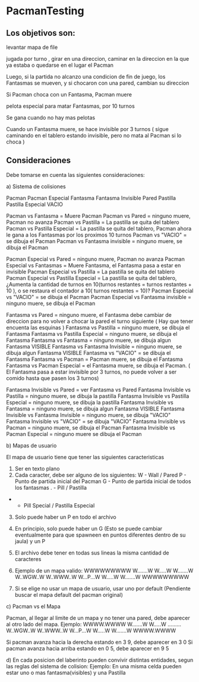 # PacmanTesting

Los objetivos son:
-----------------
levantar mapa de file

jugada por turno , girar en una direccion, caminar en la direccion en la que ya estaba o quedarse en el lugar el Pacman

Luego, si la partida no alcanzo una condicion de fin de juego, los Fantasmas se mueven, y si chocaron con una pared, cambian su direccion 

Si Pacman choca con un Fantasma, Pacman muere

pelota especial para matar Fantasmas, por 10 turnos

Se gana cuando no hay mas pelotas

Cuando un Fantasma muere, se hace invisible por 3 turnos ( sigue caminando en el tablero estando invisible, pero no mata al Pacman si lo choca )


Consideraciones
---------------
Debe tomarse en cuenta las siguientes consideraciones:

a) Sistema de colisiones

Pacman
Pacman Especial
Fantasma
Fantasma Invisible
Pared
Pastilla
Pastilla Especial
VACIO

Pacman vs Fantasma = Muere Pacman
Pacman vs Pared = ninguno muere, Pacman no avanza
Pacman vs Pastilla = La pastilla se quita del tablero
Pacman vs Pastilla Especial = La pastilla se quita del tablero, Pacman ahora le gana a los Fantasmas por los proximos 10 turnos
Pacman vs "VACIO" = se dibuja el Pacman
Pacman vs Fantasma invisible = ninguno muere, se dibuja el Pacman

Pacman Especial vs Pared = ninguno muere, Pacman no avanza
Pacman Especial vs Fantasmas = Muere Fantasma, el Fantasma pasa a estar en invisible
Pacman Especial vs Pastilla = La pastilla se quita del tablero
Pacman Especial vs Pastilla Especial = La pastilla se quita del tablero, ¿Aumenta la cantidad de turnos en 10(turnos restantes = turnos restantes + 10 ), o se restaura el contador a 10( turnos restantes = 10)?
Pacman Especial vs "VACIO" = se dibuja el Pacman
Pacman Especial vs Fantasma invisible = ninguno muere, se dibuja el Pacman

Fantasma vs Pared = ninguno muere, el Fantasma debe cambiar de direccion para no volver a chocar la pared el turno siguiente ( Hay que tener encuenta las esquinas )
Fantasma vs Pastilla = ninguno muere, se dibuja el Fantasma
Fantasma vs Pastilla Especial = ninguno muere, se dibuja el Fantasma
Fantasma vs Fantasma = ninguno muere, se dibuja algun Fantasma VISIBLE
Fantasma vs Fantasma Invisible = ninguno muere, se dibuja algun Fantasma VISIBLE
Fantasma vs "VACIO" = se dibuja el Fantasma
Fantasma vs Pacman = Pacman muere, se dibuja el Fantasma
Fantasma vs Pacman Especial = el Fantasma muere, se dibuja el Pacman. ( El Fantasma pasa a estar invisible por 3 turnos, no puede volver a ser comido hasta que pasen los 3 turnos)

Fantasma Invisible vs Pared = ver Fantasma vs Pared
Fantasma Invisible vs Pastilla = ninguno muere, se dibuja la pastilla
Fantasma Invisible vs Pastilla Especial = ninguno muere, se dibuja la pastilla
Fantasma Invisible vs Fantasma = ninguno muere, se dibuja algun Fantasma VISIBLE
Fantasma Invisible vs Fantasma Invisible = ninguno muere, se dibuja "VACIO"
Fantasma Invisible vs "VACIO" = se dibuja "VACIO"
Fantasma Invisible vs Pacman = ninguno muere, se dibuja el Pacman
Fantasma Invisible vs Pacman Especial = ninguno muere se dibuja el Pacman


b) Mapas de usuario

El mapa de usuario tiene que tener las siguientes caracteristicas
1) Ser en texto plano
2) Cada caracter, debe ser alguno de los siguientes:
W - Wall / Pared
P - Punto de partida inicial del Pacman
G - Punto de partida inicial de todos los fantasmas
. - Pill / Pastilla
* - Pill Special / Pastilla Especial

3) Solo puede haber un P en todo el archivo
4) En principio, solo puede haber un G (Esto se puede cambiar eventualmente para que spawneen en puntos diferentes dentro de su jaula) y un P
5) El archivo debe tener en todas sus lineas la misma cantidad de caracteres
6) Ejemplo de un mapa valido:
WWWWWWWWW
W.......W
W.*...*.W
W.......W
W..WGW..W
W..WWW..W
W...P...W
W.*...*.W
W.......W
WWWWWWWWW

7) Si se elige no usar un mapa de usuario, usar uno por default
(Pendiente buscar el mapa default del pacman original)

c) Pacman vs el Mapa

Pacman, al llegar al limite de un mapa y no tener una pared, debe aparecer al otro lado del mapa.
Ejemplo:
WWWW.WWWW
W.......W
W.*...*.W
.........
W..WGW..W
W..WWW..W
W...P...W
W.*...*.W
W.......W
WWWW.WWWW

Si pacman avanza hacia la derecha estando en 3 9, debe aparecer en 3 0
Si pacman avanza hacia arriba estando en 0 5, debe aparecer en 9 5

d) En cada posicion del laberinto pueden convivir distintas entidades, segun las reglas del sistema de colision:
Ejemplo: En una misma celda pueden estar uno o mas fantasma(visibles) y una Pastilla
